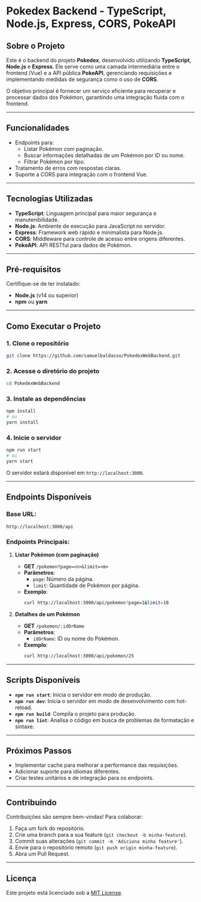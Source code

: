 # Pokedex Backend - TypeScript, Node.js, Express, CORS, PokeAPI

## Sobre o Projeto

Este é o backend do projeto **Pokedex**, desenvolvido utilizando **TypeScript**, **Node.js** e **Express**. Ele serve como uma camada intermediária entre o frontend (Vue) e a API pública **PokeAPI**, gerenciando requisições e implementando medidas de segurança como o uso de **CORS**.

O objetivo principal é fornecer um serviço eficiente para recuperar e processar dados dos Pokémon, garantindo uma integração fluida com o frontend.

---

## Funcionalidades

- Endpoints para:
  - Listar Pokémon com paginação.
  - Buscar informações detalhadas de um Pokémon por ID ou nome.
  - Filtrar Pokémon por tipo.
- Tratamento de erros com respostas claras.
- Suporte a CORS para integração com o frontend Vue.

---

## Tecnologias Utilizadas

- **TypeScript**: Linguagem principal para maior segurança e manutenibilidade.
- **Node.js**: Ambiente de execução para JavaScript no servidor.
- **Express**: Framework web rápido e minimalista para Node.js.
- **CORS**: Middleware para controle de acesso entre origens diferentes.
- **PokeAPI**: API RESTful para dados de Pokémon.

---

## Pré-requisitos

Certifique-se de ter instalado:

- **Node.js** (v14 ou superior)
- **npm** ou **yarn**

---

## Como Executar o Projeto

### 1. Clone o repositório

```bash
git clone https://github.com/samuelbaldasso/PokedexWebBackend.git
```

### 2. Acesse o diretório do projeto

```bash
cd PokedexWebBackend
```

### 3. Instale as dependências

```bash
npm install
# ou
yarn install
```

### 4. Inicie o servidor

```bash
npm run start
# ou
yarn start
```

O servidor estará disponível em `http://localhost:3000`.

---

## Endpoints Disponíveis

### Base URL:

```
http://localhost:3000/api
```

### Endpoints Principais:

1. **Listar Pokémon (com paginação)**
   - **GET** `/pokemon?page=<n>&limit=<m>`
   - **Parâmetros**:
     - `page`: Número da página.
     - `limit`: Quantidade de Pokémon por página.
   - **Exemplo**:
     ```bash
     curl http://localhost:3000/api/pokemon?page=1&limit=10
     ```

2. **Detalhes de um Pokémon**
   - **GET** `/pokemon/:idOrName`
   - **Parâmetros**:
     - `idOrName`: ID ou nome do Pokémon.
   - **Exemplo**:
     ```bash
     curl http://localhost:3000/api/pokemon/25
     ```
     
---

## Scripts Disponíveis

- **`npm run start`**: Inicia o servidor em modo de produção.
- **`npm run dev`**: Inicia o servidor em modo de desenvolvimento com hot-reload.
- **`npm run build`**: Compila o projeto para produção.
- **`npm run lint`**: Analisa o código em busca de problemas de formatação e sintaxe.

---

## Próximos Passos

- Implementar cache para melhorar a performance das requisições.
- Adicionar suporte para idiomas diferentes.
- Criar testes unitários e de integração para os endpoints.

---

## Contribuindo

Contribuições são sempre bem-vindas! Para colaborar:

1. Faça um fork do repositório.
2. Crie uma branch para a sua feature (`git checkout -b minha-feature`).
3. Commit suas alterações (`git commit -m 'Adiciona minha feature'`).
4. Envie para o repositório remoto (`git push origin minha-feature`).
5. Abra um Pull Request.

---

## Licença

Este projeto está licenciado sob a [MIT License](./LICENSE).
